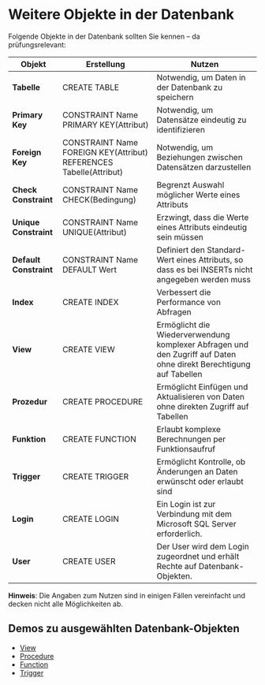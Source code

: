 # Weitere Objekte in der Datenbank

Folgende Objekte in der Datenbank sollten Sie kennen – da prüfungsrelevant:

| Objekt | Erstellung | Nutzen |
| --- | --- | --- |
| **Tabelle** | CREATE TABLE | Notwendig, um Daten in der Datenbank zu speichern |
| **Primary Key** | CONSTRAINT Name PRIMARY KEY(Attribut) | Notwendig, um Datensätze eindeutig zu identifizieren |
| **Foreign Key** | CONSTRAINT Name FOREIGN KEY(Attribut) REFERENCES Tabelle(Attribut) | Notwendig, um Beziehungen zwischen Datensätzen darzustellen |
| **Check Constraint** | CONSTRAINT Name CHECK(Bedingung) | Begrenzt Auswahl möglicher Werte eines Attributs |
| **Unique Constraint** | CONSTRAINT Name UNIQUE(Attribut) | Erzwingt, dass die Werte eines Attributs eindeutig sein müssen |
| **Default Constraint** | CONSTRAINT Name DEFAULT Wert | Definiert den Standard-Wert eines Attributs, so dass es bei INSERTs nicht angegeben werden muss |
| **Index** | CREATE INDEX | Verbessert die Performance von Abfragen |
| **View** | CREATE VIEW | Ermöglicht die Wiederverwendung komplexer Abfragen und den Zugriff auf Daten ohne direkt Berechtigung auf Tabellen |
| **Prozedur** | CREATE PROCEDURE | Ermöglicht Einfügen und Aktualisieren von Daten ohne direkten Zugriff auf Tabellen |
| **Funktion** | CREATE FUNCTION | Erlaubt komplexe Berechnungen per Funktionsaufruf |
| **Trigger** | CREATE TRIGGER | Ermöglicht Kontrolle, ob Änderungen an Daten erwünscht oder erlaubt sind |
| **Login** | CREATE LOGIN | Ein Login ist zur Verbindung mit dem Microsoft SQL Server erforderlich. |
| **User** | CREATE USER | Der User wird dem Login zugeordnet und erhält Rechte auf Datenbank-Objekten. |

**Hinweis**: Die Angaben zum Nutzen sind in einigen Fällen vereinfacht und decken nicht alle Möglichkeiten ab.

## Demos zu ausgewählten Datenbank-Objekten

- [View](View-Demo.ipynb)
- [Procedure](Procedure-Demo.ipynb)
- [Function](Function-Demo.ipynb)
- [Trigger](Trigger-Demo.ipynb)
